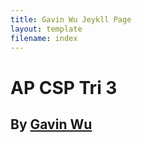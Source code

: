 ```yaml
---
title: Gavin Wu Jeykll Page
layout: template
filename: index
--- 
```


# AP CSP Tri 3

## By [Gavin Wu](https://github.com/GavinYWu)

